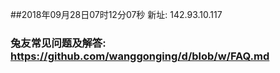 ##2018年09月28日07时12分07秒 新址: 142.93.10.117
### 兔友常见问题及解答: https://github.com/wanggonging/d/blob/w/FAQ.md
